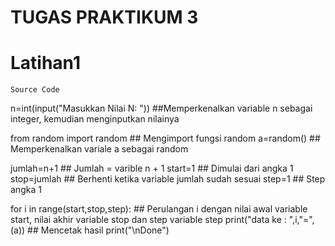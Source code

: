 # TUGAS PRAKTIKUM 3
# Latihan1

    Source Code

n=int(input("Masukkan Nilai N: "))            ##Memperkenalkan variable n sebagai integer, kemudian menginputkan nilainya

from random import random                     ## Mengimport fungsi random
a=random()                                    ## Memperkenalkan variale a sebagai random

jumlah=n+1                                    ## Jumlah = varible n + 1
start=1                                       ## Dimulai dari angka 1
stop=jumlah                                   ## Berhenti ketika variable jumlah sudah sesuai
step=1                                        ## Step angka 1

for i in range(start,stop,step):              ## Perulangan i dengan nilai awal variable start, nilai akhir variable stop dan step variable step
    print("data ke : ",i,"=",(a))             ## Mencetak hasil
print("\nDone")
